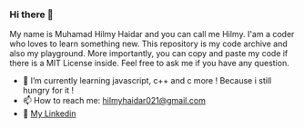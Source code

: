 ### Hi there 👋
My name is Muhamad Hilmy Haidar and you can call me Hilmy. I'am a coder who loves to learn something new. This repository is my code archive and also my playground. More importantly, you can copy and paste my code if there is a MIT License inside. Feel free to ask me if you have any question.
<!--
**mhilmyh/mhilmyh** is a ✨ _special_ ✨ repository because its `README.md` (this file) appears on your GitHub profile.
-->

- 🌱 I’m currently learning javascript, c++ and c more ! Because i still hungry for it !
- 📫 How to reach me: hilmyhaidar021@gmail.com
- 🌟 [My Linkedin](https://www.linkedin.com/in/hilmy-haidar-344160184/)
